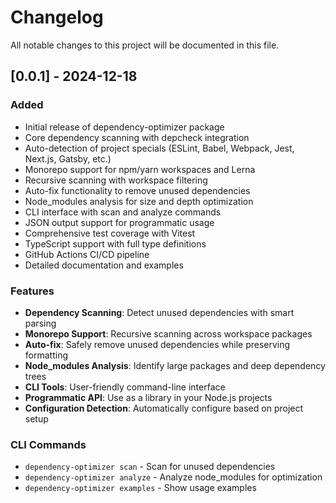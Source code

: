 # Changelog

All notable changes to this project will be documented in this file.

## [0.0.1] - 2024-12-18

### Added
- Initial release of dependency-optimizer package
- Core dependency scanning with depcheck integration
- Auto-detection of project specials (ESLint, Babel, Webpack, Jest, Next.js, Gatsby, etc.)
- Monorepo support for npm/yarn workspaces and Lerna
- Recursive scanning with workspace filtering
- Auto-fix functionality to remove unused dependencies
- Node_modules analysis for size and depth optimization
- CLI interface with scan and analyze commands
- JSON output support for programmatic usage
- Comprehensive test coverage with Vitest
- TypeScript support with full type definitions
- GitHub Actions CI/CD pipeline
- Detailed documentation and examples

### Features
- **Dependency Scanning**: Detect unused dependencies with smart parsing
- **Monorepo Support**: Recursive scanning across workspace packages
- **Auto-fix**: Safely remove unused dependencies while preserving formatting
- **Node_modules Analysis**: Identify large packages and deep dependency trees
- **CLI Tools**: User-friendly command-line interface
- **Programmatic API**: Use as a library in your Node.js projects
- **Configuration Detection**: Automatically configure based on project setup

### CLI Commands
- `dependency-optimizer scan` - Scan for unused dependencies
- `dependency-optimizer analyze` - Analyze node_modules for optimization
- `dependency-optimizer examples` - Show usage examples